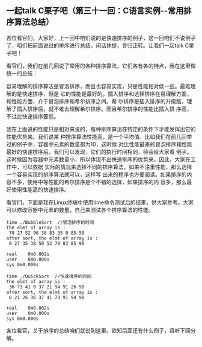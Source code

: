 ## 一起talk C栗子吧（第三十一回：C语言实例--常用排序算法总结）

各位看官们，大家好，上一回中咱们说的是快速排序的例子，这一回咱们不说例子了，咱们把前面说过的排序进行总结。闲话休提，言归正转。让我们一起talk C栗子吧！ 

看官们，我们在前几回说了常用的各种排序算法，它们各有各的特点，我在这里做统一的总结：

容易理解的排序算法是冒泡排序，而且也容易实现，只是性能相对低一些。最难理解的是快速排序，但是
它的性能是最好的。插入排序和选择排序在易理解方面，和性能方面，介于冒泡排序和希尔排序之间。希
尔排序是插入排序的升级版，理解了插入排序后，就不难去理解希尔排序。而且希尔排序的性能比插入排
序高，不过比快速排序要低。

我在上面说的性能只是相对来说的，每种排序算法在特定的条件下才能发挥出它的性能优势来。我们说某
种排序算法性能高，是一个平均值。比如我们在前几回举过的例子中，容器中元素的数量都为10，这时候
对比性能最差的冒泡排序和性能最好的快速排序后，我们可以发现，它们的执行时间相同，待会给大家看
例子。这时候因为容器中元素数量小，所以体现不出快速排序的优势来。因此，大家在工作中，可以依据
实际的情况来选择不同的排序算法，如果不注重性能，那么选择一个容易实现的排序算法就可以，这样写
出来的程序也方便阅读。如果排序的内容不多，使用中等性能的希尔排序是个不错的选择，如果排序的内
容多，那么最好使用性能高的快速排序。

看官们，下面是我在Linux终端中使用time命令测试后的结果，供大家参考。大家可以修改容器中元素的数量，自己来测试各个排序算法的性能。

```
time ./BubbleSort  //冒泡排序的时间
the elmt of array is : 
 70 27 52 96 38 83 35 0 85 50  
after sort, the elmt of array is : 
 0 27 35 38 50 52 70 83 85 96  

real	0m0.002s
user	0m0.000s
sys	0m0.000s

time ./QuickSort  //快速排序的时间
the elmt of array is : 
 36 73 41 0 37 21 94 91 26 98  
after sort, the elmt of array is : 
 0 21 26 36 37 41 73 91 94 98  

real	0m0.002s
user	0m0.000s
sys	0m0.000s
```

各位看官，关于排序的总结咱们就说到这里。欲知后面还有什么例子，且听下回分解。
